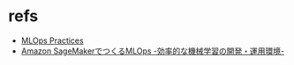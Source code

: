 # refs

- [MLOps Practices](https://masatakashiwagi.github.io/mlops-practices/knowledge/)
- [Amazon SageMakerでつくるMLOps -効率的な機械学習の開発・運用環境-](https://pages.awscloud.com/rs/112-TZM-766/images/attch_464048_533026_mp4_video_001_T2-4_MLT_AWS-Innovate-AIML_2022_deck.pdf)
